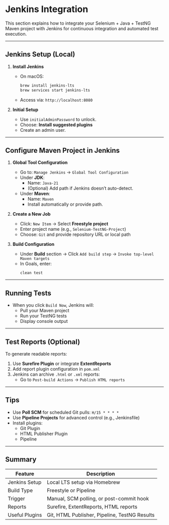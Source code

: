 # Jenkins Integration

This section explains how to integrate your Selenium + Java + TestNG Maven project with Jenkins for continuous integration and automated test execution.

---

## Jenkins Setup (Local)

1. **Install Jenkins**
   - On macOS:
     ```bash
     brew install jenkins-lts
     brew services start jenkins-lts
     ```
   - Access via: `http://localhost:8080`

2. **Initial Setup**
   - Use `initialAdminPassword` to unlock.
   - Choose: **Install suggested plugins**
   - Create an admin user.

---

##  Configure Maven Project in Jenkins

1. **Global Tool Configuration**
   - Go to: `Manage Jenkins` → `Global Tool Configuration`
   - Under **JDK**:
     - Name: `Java-21`
     - (Optional) Add path if Jenkins doesn’t auto-detect.
   - Under **Maven**:
     - Name: `Maven`
     - Install automatically or provide path.

2. **Create a New Job**
   - Click: `New Item` → Select **Freestyle project**
   - Enter project name (e.g., `Selenium-TestNG-Project`)
   - Choose: `Git` and provide repository URL or local path

3. **Build Configuration**
   - Under **Build** section → Click `Add build step` → `Invoke top-level Maven targets`
   - In Goals, enter:
     ```
     clean test
     ```

---

##  Running Tests

- When you click `Build Now`, Jenkins will:
  - Pull your Maven project
  - Run your TestNG tests
  - Display console output

---

##  Test Reports (Optional)

To generate readable reports:
1. Use **Surefire Plugin** or integrate **ExtentReports**
2. Add report plugin configuration in `pom.xml`
3. Jenkins can archive `.html` or `.xml` reports:
   - Go to `Post-build Actions` → `Publish HTML reports`

---

##  Tips

- Use **Poll SCM** for scheduled Git pulls: `H/15 * * * *`
- Use **Pipeline Projects** for advanced control (e.g., Jenkinsfile)
- Install plugins:
  - Git Plugin
  - HTML Publisher Plugin
  - Pipeline

---

##  Summary

| Feature              | Description                                      |
|----------------------|--------------------------------------------------|
| Jenkins Setup         | Local LTS setup via Homebrew                     |
| Build Type            | Freestyle or Pipeline                            |
| Trigger               | Manual, SCM polling, or post-commit hook         |
| Reports               | Surefire, ExtentReports, HTML reports            |
| Useful Plugins        | Git, HTML Publisher, Pipeline, TestNG Results    |
